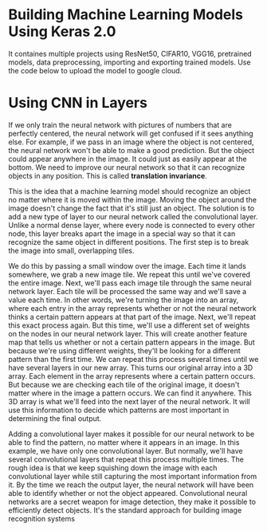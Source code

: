 # Building Machine Learning Models Using Keras 2.0

It containes multiple projects using ResNet50, CIFAR10, VGG16, pretrained models, data preprocessing, importing and exporting trained models.
Use the code below to upload the model to google cloud.


# Using CNN in Layers

If we only train the neural network with pictures of numbers that are perfectly centered, the neural network will get confused if it 
sees anything else. For example, if we pass in an image where the object is not centered, the neural network won't be able to make a 
good prediction. But the object could appear anywhere in the image. It could just as easily appear at the bottom.  We need to improve 
our neural network so that it can recognize objects in any position. This is called **translation invariance**.  

This is the idea that a machine learning model should recognize an object no matter where it is moved within the image. Moving the object around the image doesn't change the fact that it's still just an object. The solution is to add a new type of layer to our neural network called the convolutional layer. Unlike a normal dense layer, where every node is connected to every other node, this layer breaks apart the image in a special way so that it can recognize the same object in different positions. The first step is to break the image into small, overlapping tiles.  

We do this by passing a small window over the image. Each time it lands somewhere, we grab a new image tile. We repeat this until we've covered the entire image. Next, we'll pass each image tile through the same neural network layer. Each tile will be processed the same way and we'll save a value each time. In other words, we're turning the image into an array, where each entry in the array represents whether or not the neural network thinks a certain pattern appears at that part of the image. Next, we'll repeat this exact process again. But this time, we'll use a different set of weights on the nodes in our neural network layer.
This will create another feature map that tells us whether or not a certain pattern appears in the image. But because we're using different weights, they'll be looking for a different pattern than the first time. We can repeat this process several times until we have several layers in our new array. This turns our original array into a 3D array. Each element in the array represents where a certain pattern occurs. But because we are checking each tile of the original image, it doesn't matter where in the image a pattern occurs. We can find it anywhere. This 3D array is what we'll feed into the next layer of the neural network. It will use this information to decide which patterns are most important in determining the final output.  

Adding a convolutional layer makes it possible for our neural network to be able to find the pattern, no matter where it appears in an image. In this example, we have only one convolutional layer. But normally, we'll have several convolutional layers that repeat this process multiple times. The rough idea is that we keep squishing down the image with each convolutional layer while still capturing the most important information from it. By the time we reach the output layer, the neural network will have been able to identify whether or not the object appeared. Convolutional neural networks are a secret weapon for image detection, they make it possible to efficiently detect objects.
It's the standard approach for building image recognition systems
